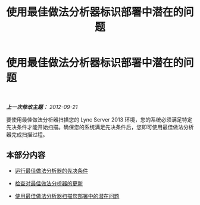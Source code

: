 ﻿---
title: 使用最佳做法分析器标识部署中潜在的问题
TOCTitle: 使用最佳做法分析器标识部署中潜在的问题
ms:assetid: 0903063c-4766-4406-92f1-dfea48f274a5
ms:mtpsurl: https://technet.microsoft.com/zh-cn/library/Gg591342(v=OCS.15)
ms:contentKeyID: 49311926
ms.date: 05/19/2016
mtps_version: v=OCS.15
ms.translationtype: HT
---

# 使用最佳做法分析器标识部署中潜在的问题

 

_**上一次修改主题：** 2012-09-21_

要使用最佳做法分析器扫描您的 Lync Server 2013 环境，您的系统必须满足特定先决条件才能开始扫描。确保您的系统满足先决条件后，您即可使用最佳做法分析器完成扫描过程。

## 本部分内容

  - [运行最佳做法分析器的先决条件](lync-server-2013-prerequisites-for-running-best-practices-analyzer.md)

  - [检查对最佳做法分析器的更新](lync-server-2013-checking-for-updates-to-best-practices-analyzer.md)

  - [使用最佳做法分析器扫描您部署中的潜在问题](lync-server-2013-using-best-practices-analyzer-to-scan-your-deployment-for-potential-issues.md)


